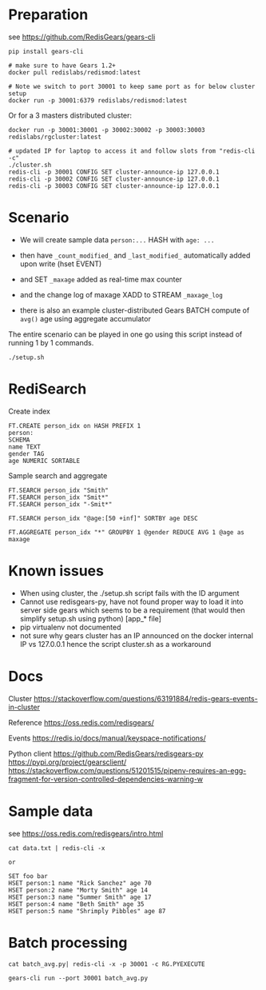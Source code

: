 # Preparation

see https://github.com/RedisGears/gears-cli
```
pip install gears-cli

# make sure to have Gears 1.2+
docker pull redislabs/redismod:latest

# Note we switch to port 30001 to keep same port as for below cluster setup
docker run -p 30001:6379 redislabs/redismod:latest
```

Or for a 3 masters distributed cluster:
```
docker run -p 30001:30001 -p 30002:30002 -p 30003:30003 redislabs/rgcluster:latest

# updated IP for laptop to access it and follow slots from "redis-cli -c"
./cluster.sh
redis-cli -p 30001 CONFIG SET cluster-announce-ip 127.0.0.1
redis-cli -p 30002 CONFIG SET cluster-announce-ip 127.0.0.1
redis-cli -p 30003 CONFIG SET cluster-announce-ip 127.0.0.1
```

# Scenario

- We will create sample data `person:...` HASH with `age: ...`
- then have `_count_modified_` and `_last_modified_` automatically added upon write (hset EVENT)
- and SET `_maxage` added as real-time max counter
- and the change log of maxage XADD to STREAM `_maxage_log`

- there is also an example cluster-distributed Gears BATCH compute of `avg()` age using aggregate accumulator

The entire scenario can be played in one go using this script instead of running 1 by 1 commands.
```
./setup.sh
```

# RediSearch

Create index
```
FT.CREATE person_idx on HASH PREFIX 1
person:
SCHEMA
name TEXT
gender TAG
age NUMERIC SORTABLE
```

Sample search and aggregate
```
FT.SEARCH person_idx "Smith"
FT.SEARCH person_idx "Smit*"
FT.SEARCH person_idx "-Smit*"

FT.SEARCH person_idx "@age:[50 +inf]" SORTBY age DESC

FT.AGGREGATE person_idx "*" GROUPBY 1 @gender REDUCE AVG 1 @age as maxage
```


# Known issues
- When using cluster, the ./setup.sh script fails with the ID argument
- Cannot use redisgears-py, have not found proper way to load it into server side gears which seems to be a requirement (that would then simplify setup.sh using python) [app_* file]
- pip virtualenv not documented
- not sure why gears cluster has an IP announced on the docker internal IP vs 127.0.0.1 hence the script cluster.sh as a workaround


# Docs

Cluster
https://stackoverflow.com/questions/63191884/redis-gears-events-in-cluster

Reference
https://oss.redis.com/redisgears/

Events
https://redis.io/docs/manual/keyspace-notifications/

Python client
https://github.com/RedisGears/redisgears-py
https://pypi.org/project/gearsclient/
https://stackoverflow.com/questions/51201515/pipenv-requires-an-egg-fragment-for-version-controlled-dependencies-warning-w


# Sample data

see https://oss.redis.com/redisgears/intro.html
```
cat data.txt | redis-cli -x

or

SET foo bar
HSET person:1 name "Rick Sanchez" age 70
HSET person:2 name "Morty Smith" age 14
HSET person:3 name "Summer Smith" age 17
HSET person:4 name "Beth Smith" age 35
HSET person:5 name "Shrimply Pibbles" age 87
```



# Batch processing

```
cat batch_avg.py| redis-cli -x -p 30001 -c RG.PYEXECUTE

gears-cli run --port 30001 batch_avg.py
```


